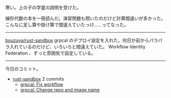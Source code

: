 寒い。上の子の学童の説明を受けた。

線形代数の本を一冊読んだ。演習問題も問いたのだけど計算間違いが多かった。こんなに足し算や掛け算で間違えていたっけ……ってなった。

---

[bouzuya/rust-sandbox] grpcal のデプロイ設定を入れた。何日か前からパラパラ入れているのだけど、いろいろと間違えていた。 Workflow Identity Federation 、ずっと雰囲気で設定している。

---

今日のコミット。

- [rust-sandbox](https://github.com/bouzuya/rust-sandbox) 2 commits
  - [grpcal: Fix workflow](https://github.com/bouzuya/rust-sandbox/commit/9b854a397c225b43fc7cdbe4ed25e78201e3184c)
  - [grpcal: Change repo and image name](https://github.com/bouzuya/rust-sandbox/commit/f4da83e8cc1b782132a36e28c7b8ef626725cc51)

[bouzuya/rust-sandbox]: https://github.com/bouzuya/rust-sandbox
